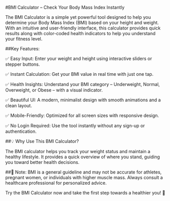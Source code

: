 #BMI Calculator – Check Your Body Mass Index Instantly

The BMI Calculator is a simple yet powerful tool designed to help you determine your Body Mass Index (BMI) based on your height and weight. With an intuitive and user-friendly interface, this calculator provides quick results along with color-coded health indicators to help you understand your fitness level.

##Key Features:

✅ Easy Input: Enter your weight and height using interactive sliders or stepper buttons.

✅ Instant Calculation: Get your BMI value in real time with just one tap.

✅ Health Insights: Understand your BMI category – Underweight, Normal, Overweight, or Obese – with a visual indicator.

✅ Beautiful UI: A modern, minimalist design with smooth animations and a clean layout.

✅ Mobile-Friendly: Optimized for all screen sizes with responsive design.

✅ No Login Required: Use the tool instantly without any sign-up or authentication.



##💡 Why Use This BMI Calculator?

The BMI calculator helps you track your weight status and maintain a healthy lifestyle. It provides a quick overview of where you stand, guiding you toward better health decisions.


##📌 Note: BMI is a general guideline and may not be accurate for athletes, pregnant women, or individuals with higher muscle mass. Always consult a healthcare professional for personalized advice.

Try the BMI Calculator now and take the first step towards a healthier you! 🚀
